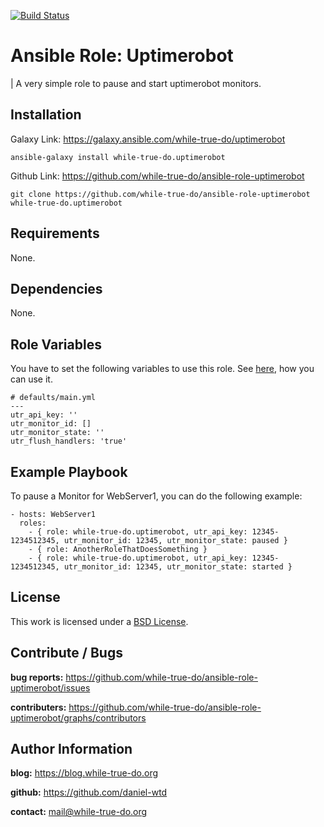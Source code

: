 [![Build Status](https://travis-ci.org/while-true-do/ansible-role-uptimerobot.svg?branch=master)](https://travis-ci.org/while-true-do/ansible-role-uptimerobot)

# Ansible Role: Uptimerobot
| A very simple role to pause and start uptimerobot monitors.

## Installation

Galaxy Link: <https://galaxy.ansible.com/while-true-do/uptimerobot>

```
ansible-galaxy install while-true-do.uptimerobot
```

Github Link: <https://github.com/while-true-do/ansible-role-uptimerobot>

```
git clone https://github.com/while-true-do/ansible-role-uptimerobot while-true-do.uptimerobot
```

## Requirements

None.

## Dependencies

None.

## Role Variables
You have to set the following variables to use this role. See [here](https://uptimerobot.com/api), how you can use it.

```
# defaults/main.yml
---
utr_api_key: ''
utr_monitor_id: []
utr_monitor_state: ''
utr_flush_handlers: 'true'
```

## Example Playbook
To pause a Monitor for WebServer1, you can do the following example:

```
- hosts: WebServer1
  roles:
    - { role: while-true-do.uptimerobot, utr_api_key: 12345-1234512345, utr_monitor_id: 12345, utr_monitor_state: paused }
    - { role: AnotherRoleThatDoesSomething }
    - { role: while-true-do.uptimerobot, utr_api_key: 12345-1234512345, utr_monitor_id: 12345, utr_monitor_state: started }
```

## License

This work is licensed under a [BSD License](https://opensource.org/licenses/BSD-3-Clause).

## Contribute / Bugs

**bug reports:** <https://github.com/while-true-do/ansible-role-uptimerobot/issues>

**contributers:** <https://github.com/while-true-do/ansible-role-uptimerobot/graphs/contributors>

## Author Information

**blog:** <https://blog.while-true-do.org>

**github:** <https://github.com/daniel-wtd>

**contact:** [mail@while-true-do.org](mailto:mail@while-true-do.org)
